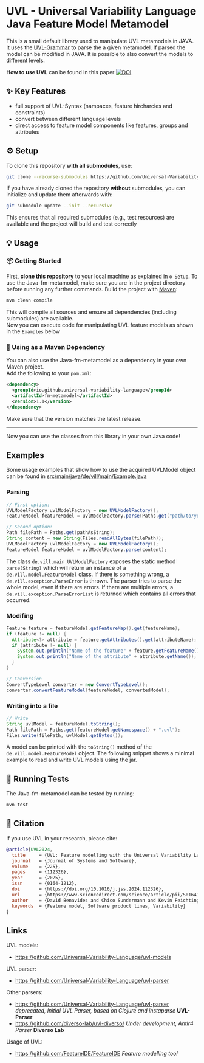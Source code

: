 # UVL - Universal Variability Language Java Feature Model Metamodel

This is a small default library used to manipulate UVL metamodels in JAVA. It uses the [UVL-Grammar](https://github.com/Universal-Variability-Language/) to parse the a given metamodel. If parsed the model can be modified in JAVA. It is possible to also convert the models to different levels.

**How to use UVL** can be found in this paper
[![DOI](https://img.shields.io/badge/DOI-10.1016%2Fj.jss.2024.112326-blue)](https://doi.org/10.1016/j.jss.2024.112326)

## ✨ Key Features

- full support of UVL-Syntax (nampaces, feature hircharcies and constraints)
- convert between different language levels
- direct access to feature model components like features, groups and attributes

## ⚙️ Setup

To clone this repository **with all submodules**, use:

```bash
git clone --recurse-submodules https://github.com/Universal-Variability-Language/java-fm-metamodel.git
```

If you have already cloned the repository **without** submodules, you can initialize and update them afterwards with:

```bash
git submodule update --init --recursive
```

This ensures that all required submodules (e.g., test resources) are available and the project will build and test correctly

## 💡 Usage

### 📦 Getting Started

First, **clone this repository** to your local machine as explained in `⚙️ Setup`.
To use the Java-fm-metamodel, make sure you are in the project directory before running any further commands. Build the project with [Maven](https://maven.apache.org/):

```bash
mvn clean compile
```

This will compile all sources and ensure all dependencies (including submodules) are available.  
Now you can execute code for manipulating UVL feature models as shown in the `Examples` below

### 🧩 Using as a Maven Dependency

You can also use the Java-fm-metamodel as a dependency in your own Maven project.  
Add the following to your `pom.xml`:

```xml
<dependency>
  <groupId>io.github.universal-variability-language</groupId>
  <artifactId>fm-metamodel</artifactId>
  <version>1.1</version>
</dependency>
```

Make sure that the version matches the latest release.

---

Now you can use the classes from this library in your own Java code!

## Examples

Some usage examples that show how to use the acquired UVLModel object can be found in [src/main/java/de/vill/main/Example.java](https://github.com/Universal-Variability-Language/java-fm-metamodel/blob/main/src/main/java/de/vill/main/Example.java)

### Parsing

```Java
// First option:
UVLModelFactory uvlModelFactory = new UVLModelFactory();
FeatureModel featureModel = uvlModelFactory.parse(Paths.get("path/to/your/file.uvl"));

// Second option:
Path filePath = Paths.get(pathAsString);
String content = new String(Files.readAllBytes(filePath));
UVLModelFactory uvlModelFactory = new UVLModelFactory();
FeatureModel featureModel = uvlModelFactory.parse(content);
```

The class `de.vill.main.UVLModelFactory` exposes the static method `parse(String)` which will return an instance of a `de.vill.model.FeatureModel` class. If there is something wrong, a `de.vill.exception.ParseError` is thrown. The parser tries to parse the whole model, even if there are errors. If there are multiple errors, a `de.vill.exception.ParseErrorList` is returned which contains all errors that occurred.

### Modifing

```Java
Feature feature = featureModel.getFeatureMap().get(featureName);
if (feature != null) {
  Attribute<?> attribute = feature.getAttributes().get(attributeName);
  if (attribute != null) {
    System.out.println("Name of the feature" + feature.getFeatureName());
    System.out.println("Name of the attribute" + attribute.getName());
  }
}

// Conversion
ConvertTypeLevel converter = new ConvertTypeLevel();
converter.convertFeatureModel(featureModel, convertedModel);
```

### Writing into a file

```Java
// Write
String uvlModel = featureModel.toString();
Path filePath = Paths.get(featureModel.getNamespace() + ".uvl");
Files.write(filePath, uvlModel.getBytes());
```

A model can be printed with the `toString()` method of the `de.vill.model.FeatureModel` object.
The following snippet shows a minimal example to read and write UVL models using the jar.

## 🧪 Running Tests

The Java-fm-metamodel can be tested by running:

```bash
mvn test
```

## 📖 Citation

If you use UVL in your research, please cite:

```bibtex
@article{UVL2024,
  title     = {UVL: Feature modelling with the Universal Variability Language},
  journal   = {Journal of Systems and Software},
  volume    = {225},
  pages     = {112326},
  year      = {2025},
  issn      = {0164-1212},
  doi       = {https://doi.org/10.1016/j.jss.2024.112326},
  url       = {https://www.sciencedirect.com/science/article/pii/S0164121224003704},
  author    = {David Benavides and Chico Sundermann and Kevin Feichtinger and José A. Galindo and Rick Rabiser and Thomas Thüm},
  keywords  = {Feature model, Software product lines, Variability}
}
```

## Links

UVL models:

- https://github.com/Universal-Variability-Language/uvl-models

UVL parser:

- https://github.com/Universal-Variability-Language/uvl-parser

Other parsers:

- https://github.com/Universal-Variability-Language/uvl-parser _deprecated, Initial UVL Parser, based on Clojure and instaparse_ **UVL-Parser**
- https://github.com/diverso-lab/uvl-diverso/ _Under development, Antlr4 Parser_ **Diverso Lab**

Usage of UVL:

- https://github.com/FeatureIDE/FeatureIDE _Feature modelling tool_
